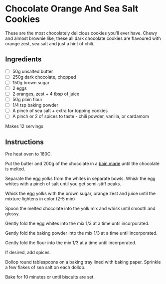 # Chocolate Orange And Sea Salt Cookies
These are the most chocolately delicious cookies you'll ever have. 
Chewy and almost brownie like, these all dark chocolate cookies are flavoured
with orange zest, sea salt and just a hint of chili. 

## Ingredients

 - [ ] 50g unsalted butter
 - [ ] 250g dark chocolate, chopped
 - [ ] 150g brown sugar
 - [ ] 2 eggs
 - [ ] 2 oranges, zest + 4 tbsp of juice
 - [ ] 50g plain flour
 - [ ] 1/4 tsp baking powder
 - [ ] A pinch of sea salt + extra for topping cookies
 - [ ] A pinch or 2 of spices to taste - chili powder, vanilla, or cardamom

Makes 12 servings
 
## Instructions

Pre heat oven to 180C. 

Put the butter and 200g of the chocolate in a [bain marie](https://en.wikipedia.org/wiki/Bain-marie) until the chocolate is melted.

Separate the egg yolks from the whites in separate bowls. Whisk the egg whites with a pinch of salt until you get  semi-stiff peaks.

Whisk the egg yolks with the brown sugar, orange zest and juice until the mixture lightens in color (2-5 min)

Spoon the melted chocolate into the yolk mix and whisk until smooth and glossy.

Gently fold the egg whites into the mix 1/3 at a time until incorporated. 

Gently fold the baking powder into the mix 1/3 at a time until incorporated. 

Gently fold the flour into the mix 1/3 at a time until incorporated. 

If desired, add spices.

Dollop round tablespoons on a baking tray lined with baking paper. Sprinkle a few flakes of sea salt on each dollop.

Bake for 10 minutes or until biscuits are set.
